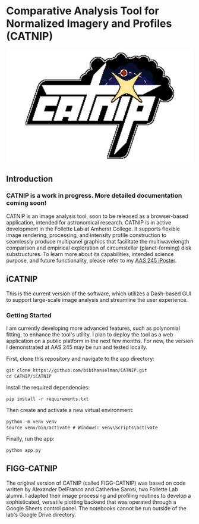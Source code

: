 # Comparative Analysis Tool for Normalized Imagery and Profiles (CATNIP)
![CATNIP logo.](iCATNIP/assets/newcatniplogo.png)
## Introduction
### CATNIP is a work in progress. More detailed documentation coming soon!
CATNIP is an image analysis tool, soon to be released as a browser-based application, intended for astronomical research. CATNIP is in active development in the Follette Lab at Amherst College. 
It supports flexible image rendering, processing, and intensity profile construction to seamlessly produce multipanel graphics that facilitate the multiwavelength comparison and empirical exploration of circumstellar (planet-forming) disk substructures.
To learn more about its capabilities, intended science purpose, and future functionality, please refer to my [AAS 245 iPoster](https://aas245-aas.ipostersessions.com/Default.aspx?s=3F-44-24-84-D2-F5-E5-2B-D7-22-BD-BF-42-BC-FD-D2).

## iCATNIP
This is the current version of the software, which utilizes a Dash-based GUI to support large-scale image analysis and streamline the user experience.
### Getting Started
I am currently developing more advanced features, such as polynomial fitting, to enhance the tool's utility.
I plan to deploy the tool as a web application on a public platform in the next few months.
For now, the version I demonstrated at AAS 245 may be run and tested locally.

First, clone this repository and navigate to the app directory:
```
git clone https://github.com/bibihanselman/CATNIP.git
cd CATNIP/iCATNIP
```

Install the required dependencies:
```
pip install -r requirements.txt
```

Then create and activate a new virtual environment:
```
python -m venv venv
source venv/bin/activate # Windows: venv\Scripts\activate
```

Finally, run the app:
```
python app.py
```

## FIGG-CATNIP
The original version of CATNIP (called FIGG-CATNIP) was based on code written by Alexander DelFranco and Catherine Sarosi, two Follette Lab alumni.
I adapted their image processing and profiling routines to develop a sophisticated, versatile plotting backend that was operated through a Google Sheets control panel.
The notebooks cannot be run outside of the lab's Google Drive directory.
